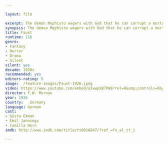 ```yaml
---

layout: film

excerpt: The demon Mephisto wagers with God that he can corrupt a mortal man's soul.
synopsis: The demon Mephisto wagers with God that he can corrupt a mortal man's soul.
title: Faust
runtime: 116
genre:
- Fantasy
- Horror 
- Drama
- Silent
silent: yes
decade: 1920s
recommended: yes
editors-rating: 5
image:  /feature-images/Faust-1926.jpeg
video: https://www.youtube.com/embed/a2wwpXB7PW8?rel=0&amp;controls=0&amp;showinfo=0
director: F.W. Murnau
year: 1926
country:   Germany
language: German
cast:
- Gösta Ekman
- Emil Jannings
- Camilla Horn
imdb: http://www.imdb.com/title/tt0016847/?ref_=fn_al_tt_1

--- 
```

